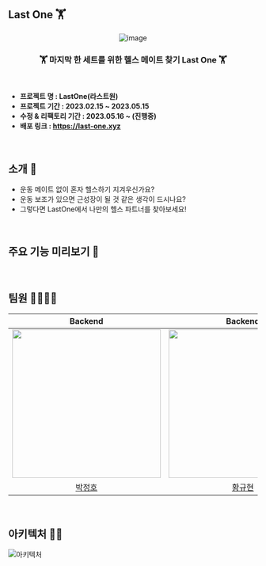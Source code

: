 ## Last One 🏋

<div align="center">
  
  ![image](https://github.com/Jeongho0805/demotest/assets/96610382/90ba03e8-8c38-4b20-9538-a02e261a6349)
  ### 🏋 마지막 한 세트를 위한 헬스 메이트 찾기 Last One 🏋

</div>
  


<br/>

- **프로젝트 명 : LastOne(라스트원)**
- **프로젝트 기간 : 2023.02.15 ~ 2023.05.15**
- **수정 & 리팩토리 기간 : 2023.05.16 ~ (진행중)**
- **배포 링크 : https://last-one.xyz**

<br/>

## 소개 :information_desk_person:

- 운동 메이트 없이 혼자 헬스하기 지겨우신가요?
- 운동 보조가 있으면 근성장이 될 것 같은 생각이 드시나요?
- 그렇다면 LastOne에서 나만의 헬스 파트너를 찾아보세요!

<br/>

## 주요 기능 미리보기 👀


</br>

## 팀원 👨‍👨‍👧‍👧

|                                                          Backend                                                          |                                                          Backend                                                           |                                                           Frontend                                                            |                                                         Designer                                                          |
|:-------------------------------------------------------------------------------------------------------------------------:|:--------------------------------------------------------------------------------------------------------------------------:|:-----------------------------------------------------------------------------------------------------------------------------:|:-------------------------------------------------------------------------------------------------------------------------:|
| <img src="https://github.com/Jeongho0805/demotest/assets/96610382/407d222a-55c8-4e1d-b8d6-af80a1ac2679.png"  width="300"/> | <img src="https://github.com/Jeongho0805/demotest/assets/96610382/57296b78-2f65-4997-a0fe-c4a7e924282d.png" width=300px /> |   <img src="https://github.com/Jeongho0805/demotest/assets/96610382/b5536c38-cd18-4e0b-be1f-4269c393b9bd.png" width=300px>    | <img src="https://github.com/Jeongho0805/demotest/assets/96610382/7cd3535e-14d6-4484-afe9-bf43f6173943.png" width=300px > |
|                                           [박정호](https://github.com/Jeongho0805)                                           |                                            [황규현](https://github.com/beetrbgus)                                             |                                                [배범수](https://github.com/Bsfla)                                                |                                                          [조규원](https://www.behance.net/ku_oni/moodboards)                                                          |


</br>

## 아키텍처 👨‍💻

![아키텍처](https://github.com/Jeongho0805/demotest/assets/96610382/2d4d542f-7436-4e41-b01f-b8071def066e)









